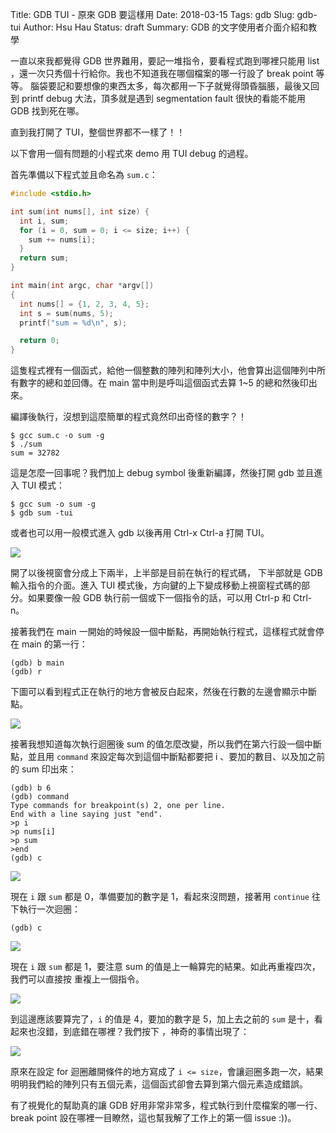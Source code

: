Title: GDB TUI - 原來 GDB 要這樣用
Date: 2018-03-15
Tags: gdb
Slug: gdb-tui
Author: Hsu Hau
Status: draft
Summary:  GDB 的文字使用者介面介紹和教學

一直以來我都覺得 GDB 世界難用，要記一堆指令，要看程式跑到哪裡只能用 list
，還一次只秀個十行給你。我也不知道我在哪個檔案的哪一行設了 break point 等等。
腦袋要記和要想像的東西太多，每次都用一下子就覺得頭昏腦脹，最後又回到 printf
debug 大法，頂多就是遇到 segmentation fault 很快的看能不能用 GDB 找到死在哪。

直到我打開了 TUI，整個世界都不一樣了！！

以下會用一個有問題的小程式來 demo 用 TUI debug 的過程。

首先準備以下程式並且命名為 `sum.c`：


``` c
#include <stdio.h>

int sum(int nums[], int size) {
  int i, sum;
  for (i = 0, sum = 0; i <= size; i++) {
    sum += nums[i];
  }
  return sum;
}

int main(int argc, char *argv[])
{
  int nums[] = {1, 2, 3, 4, 5};
  int s = sum(nums, 5);
  printf("sum = %d\n", s);

  return 0;
}
```

這隻程式裡有一個函式，給他一個整數的陣列和陣列大小，他會算出這個陣列中所有數字的總和並回傳。在 main 當中則是呼叫這個函式去算 1~5 的總和然後印出來。

編譯後執行，沒想到這麼簡單的程式竟然印出奇怪的數字？！

~~~
$ gcc sum.c -o sum -g
$ ./sum
sum = 32782
~~~

這是怎麼一回事呢？我們加上 debug symbol 後重新編譯，然後打開 gdb 並且進入 TUI 模式：

~~~
$ gcc sum -o sum -g
$ gdb sum -tui
~~~


或者也可以用一般模式進入 gdb 以後再用 Ctrl-x Ctrl-a 打開 TUI。

![]({filename}/images/gdb-tui/gdb1.png)

開了以後視窗會分成上下兩半，上半部是目前在執行的程式碼， 下半部就是 GDB 輸入指令的介面。進入 TUI 模式後，方向鍵的上下變成移動上視窗程式碼的部分。如果要像一般 GDB 執行前一個或下一個指令的話，可以用 Ctrl-p 和 Ctrl-n。

接著我們在 main 一開始的時候設一個中斷點，再開始執行程式，這樣程式就會停在 main 的第一行：

~~~
(gdb) b main
(gdb) r
~~~

下圖可以看到程式正在執行的地方會被反白起來，然後在行數的左邊會顯示中斷點。

![]({filename}/images/gdb-tui/gdb2.png)

接著我想知道每次執行迴圈後 sum 的值怎麼改變，所以我們在第六行設一個中斷點，並且用 `command` 來設定每次到這個中斷點都要把 i 、要加的數目、以及加之前的 sum 印出來：

~~~
(gdb) b 6
(gdb) command
Type commands for breakpoint(s) 2, one per line.
End with a line saying just "end".
>p i
>p nums[i]
>p sum
>end
(gdb) c
~~~

![]({filename}/images/gdb-tui/gdb3.png)

現在 `i` 跟 `sum` 都是 0，準備要加的數字是 1，看起來沒問題，接著用 `continue` 往下執行一次迴圈：

~~~
(gdb) c
~~~

![]({filename}/images/gdb-tui/gdb4.png)

現在 `i` 跟 `sum` 都是 1，要注意 sum
的值是上一輪算完的結果。如此再重複四次，我們可以直接按 <Enter> 重複上一個指令。

![]({filename}/images/gdb-tui/gdb5.png)

到這邊應該要算完了，`i` 的值是 4，要加的數字是 5，加上去之前的 `sum` 是十，看起來也沒錯，到底錯在哪裡？我們按下 <Enter> ，神奇的事情出現了：

![]({filename}/images/gdb-tui/gdb6.png)

原來在設定 for 迴圈離開條件的地方寫成了 `i <= size`，會讓迴圈多跑一次，結果明明我們給的陣列只有五個元素，這個函式卻會去算到第六個元素造成錯誤。


有了視覺化的幫助真的讓 GDB 好用非常非常多，程式執行到什麼檔案的哪一行、break point 設在哪裡一目瞭然，這也幫我解了工作上的第一個 issue :))。
